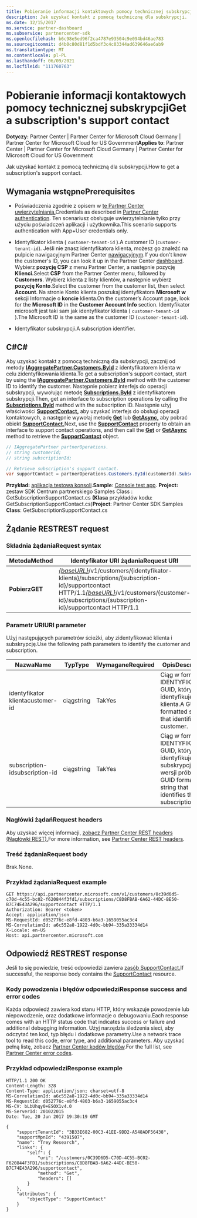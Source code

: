 ```yaml
---
title: Pobieranie informacji kontaktowych pomocy technicznej subskrypcji
description: Jak uzyskać kontakt z pomocą techniczną dla subskrypcji.
ms.date: 12/15/2017
ms.service: partner-dashboard
ms.subservice: partnercenter-sdk
ms.openlocfilehash: b6c98e5ed96f2ca4787e93504c9e094bd46ae783
ms.sourcegitcommit: d4b0c80d81f1d5bdf3c4c03344ad639646ae6ab9
ms.translationtype: MT
ms.contentlocale: pl-PL
ms.lasthandoff: 06/09/2021
ms.locfileid: "111760763"
---
```

# <a name="get-a-subscriptions-support-contact"></a><span data-ttu-id="84e90-103">Pobieranie informacji kontaktowych pomocy technicznej subskrypcji</span><span class="sxs-lookup"><span data-stu-id="84e90-103">Get a subscription's support contact</span></span>

<span data-ttu-id="84e90-104">**Dotyczy:** Partner Center | Partner Center for Microsoft Cloud Germany | Partner Center for Microsoft Cloud for US Government</span><span class="sxs-lookup"><span data-stu-id="84e90-104">**Applies to**: Partner Center | Partner Center for Microsoft Cloud Germany | Partner Center for Microsoft Cloud for US Government</span></span>

<span data-ttu-id="84e90-105">Jak uzyskać kontakt z pomocą techniczną dla subskrypcji.</span><span class="sxs-lookup"><span data-stu-id="84e90-105">How to get a subscription's support contact.</span></span>

## <a name="prerequisites"></a><span data-ttu-id="84e90-106">Wymagania wstępne</span><span class="sxs-lookup"><span data-stu-id="84e90-106">Prerequisites</span></span>

- <span data-ttu-id="84e90-107">Poświadczenia zgodnie z opisem w [te Partner Center uwierzytelniania.](partner-center-authentication.md)</span><span class="sxs-lookup"><span data-stu-id="84e90-107">Credentials as described in [Partner Center authentication](partner-center-authentication.md).</span></span> <span data-ttu-id="84e90-108">Ten scenariusz obsługuje uwierzytelnianie tylko przy użyciu poświadczeń aplikacji i użytkownika.</span><span class="sxs-lookup"><span data-stu-id="84e90-108">This scenario supports authentication with App+User credentials only.</span></span>

- <span data-ttu-id="84e90-109">Identyfikator klienta ( `customer-tenant-id` ).</span><span class="sxs-lookup"><span data-stu-id="84e90-109">A customer ID (`customer-tenant-id`).</span></span> <span data-ttu-id="84e90-110">Jeśli nie znasz identyfikatora klienta, możesz go znaleźć na pulpicie nawigacyjnym Partner Center [nawigacyjnym](https://partner.microsoft.com/dashboard).</span><span class="sxs-lookup"><span data-stu-id="84e90-110">If you don't know the customer's ID, you can look it up in the Partner Center [dashboard](https://partner.microsoft.com/dashboard).</span></span> <span data-ttu-id="84e90-111">Wybierz **pozycję CSP** z menu Partner Center, a następnie pozycję **Klienci.**</span><span class="sxs-lookup"><span data-stu-id="84e90-111">Select **CSP** from the Partner Center menu, followed by **Customers**.</span></span> <span data-ttu-id="84e90-112">Wybierz klienta z listy klientów, a następnie wybierz **pozycję Konto**.</span><span class="sxs-lookup"><span data-stu-id="84e90-112">Select the customer from the customer list, then select **Account**.</span></span> <span data-ttu-id="84e90-113">Na stronie Konto klienta poszukaj identyfikatora **Microsoft w** sekcji Informacje o **koncie** klienta.</span><span class="sxs-lookup"><span data-stu-id="84e90-113">On the customer’s Account page, look for the **Microsoft ID** in the **Customer Account Info** section.</span></span> <span data-ttu-id="84e90-114">Identyfikator microsoft jest taki sam jak identyfikator klienta ( `customer-tenant-id` ).</span><span class="sxs-lookup"><span data-stu-id="84e90-114">The Microsoft ID is the same as the customer ID  (`customer-tenant-id`).</span></span>

- <span data-ttu-id="84e90-115">Identyfikator subskrypcji.</span><span class="sxs-lookup"><span data-stu-id="84e90-115">A subscription identifier.</span></span>

## <a name="c"></a><span data-ttu-id="84e90-116">C\#</span><span class="sxs-lookup"><span data-stu-id="84e90-116">C\#</span></span>

<span data-ttu-id="84e90-117">Aby uzyskać kontakt z pomocą techniczną dla subskrypcji, zacznij od metody [**IAggregatePartner.Customers.ById**](/dotnet/api/microsoft.store.partnercenter.customers.icustomercollection.byid) z identyfikatorem klienta w celu zidentyfikowania klienta.</span><span class="sxs-lookup"><span data-stu-id="84e90-117">To get a subscription's support contact, start by using the [**IAggregatePartner.Customers.ById**](/dotnet/api/microsoft.store.partnercenter.customers.icustomercollection.byid) method with the customer ID to identify the customer.</span></span> <span data-ttu-id="84e90-118">Następnie pobierz interfejs do operacji subskrypcji, wywołując metodę [**Subscriptions.ById**](/dotnet/api/microsoft.store.partnercenter.customerusers.icustomerusercollection.byid) z identyfikatorem subskrypcji.</span><span class="sxs-lookup"><span data-stu-id="84e90-118">Then, get an interface to subscription operations by calling the [**Subscriptions.ById**](/dotnet/api/microsoft.store.partnercenter.customerusers.icustomerusercollection.byid) method with the subscription ID.</span></span> <span data-ttu-id="84e90-119">Następnie użyj właściwości [**SupportContact,**](/dotnet/api/microsoft.store.partnercenter.subscriptions.isubscription.supportcontact) aby uzyskać interfejs do obsługi operacji kontaktowych, a następnie wywołaj metodę [**Get**](/dotnet/api/microsoft.store.partnercenter.subscriptions.isubscriptionconversioncollection.get) lub [**GetAsync,**](/dotnet/api/microsoft.store.partnercenter.subscriptions.isubscriptionconversioncollection.getasync) aby pobrać obiekt [**SupportContact.**](/dotnet/api/microsoft.store.partnercenter.models.subscriptions.supportcontact)</span><span class="sxs-lookup"><span data-stu-id="84e90-119">Next, use the [**SupportContact**](/dotnet/api/microsoft.store.partnercenter.subscriptions.isubscription.supportcontact) property to obtain an interface to support contact operations, and then call the [**Get**](/dotnet/api/microsoft.store.partnercenter.subscriptions.isubscriptionconversioncollection.get) or [**GetAsync**](/dotnet/api/microsoft.store.partnercenter.subscriptions.isubscriptionconversioncollection.getasync) method to retrieve the [**SupportContact**](/dotnet/api/microsoft.store.partnercenter.models.subscriptions.supportcontact) object.</span></span>

``` csharp
// IAggregatePartner partnerOperations.
// string customerId;
// string subscriptionId;

// Retrieve subscription's support contact.
var supportContact = partnerOperations.Customers.ById(customerId).Subscriptions.ById(subscriptionId).SupportContact.Get();
```

<span data-ttu-id="84e90-120">**Przykład:** [aplikacja testowa konsoli](console-test-app.md).</span><span class="sxs-lookup"><span data-stu-id="84e90-120">**Sample**: [Console test app](console-test-app.md).</span></span> <span data-ttu-id="84e90-121">**Project:** zestaw SDK Centrum partnerskiego Samples Class : GetSubscriptionSupportContact.cs **(Klasa** przykładów kodu: GetSubscriptionSupportContact.cs)</span><span class="sxs-lookup"><span data-stu-id="84e90-121">**Project**: Partner Center SDK Samples **Class**: GetSubscriptionSupportContact.cs</span></span>

## <a name="rest-request"></a><span data-ttu-id="84e90-122">Żądanie REST</span><span class="sxs-lookup"><span data-stu-id="84e90-122">REST request</span></span>

### <a name="request-syntax"></a><span data-ttu-id="84e90-123">Składnia żądania</span><span class="sxs-lookup"><span data-stu-id="84e90-123">Request syntax</span></span>

| <span data-ttu-id="84e90-124">Metoda</span><span class="sxs-lookup"><span data-stu-id="84e90-124">Method</span></span>  | <span data-ttu-id="84e90-125">Identyfikator URI żądania</span><span class="sxs-lookup"><span data-stu-id="84e90-125">Request URI</span></span>                                                                                                                    |
|---------|--------------------------------------------------------------------------------------------------------------------------------|
| <span data-ttu-id="84e90-126">**Pobierz**</span><span class="sxs-lookup"><span data-stu-id="84e90-126">**GET**</span></span> | <span data-ttu-id="84e90-127">[*{baseURL}*](partner-center-rest-urls.md)/v1/customers/{identyfikator-klienta}/subscriptions/{subscription-id}/supportcontact HTTP/1.1</span><span class="sxs-lookup"><span data-stu-id="84e90-127">[*{baseURL}*](partner-center-rest-urls.md)/v1/customers/{customer-id}/subscriptions/{subscription-id}/supportcontact HTTP/1.1</span></span> |

### <a name="uri-parameter"></a><span data-ttu-id="84e90-128">Parametr URI</span><span class="sxs-lookup"><span data-stu-id="84e90-128">URI parameter</span></span>

<span data-ttu-id="84e90-129">Użyj następujących parametrów ścieżki, aby zidentyfikować klienta i subskrypcję.</span><span class="sxs-lookup"><span data-stu-id="84e90-129">Use the following path parameters to identify the customer and subscription.</span></span>

| <span data-ttu-id="84e90-130">Nazwa</span><span class="sxs-lookup"><span data-stu-id="84e90-130">Name</span></span>            | <span data-ttu-id="84e90-131">Typ</span><span class="sxs-lookup"><span data-stu-id="84e90-131">Type</span></span>   | <span data-ttu-id="84e90-132">Wymagane</span><span class="sxs-lookup"><span data-stu-id="84e90-132">Required</span></span> | <span data-ttu-id="84e90-133">Opis</span><span class="sxs-lookup"><span data-stu-id="84e90-133">Description</span></span>                                                     |
|-----------------|--------|----------|-----------------------------------------------------------------|
| <span data-ttu-id="84e90-134">identyfikator klienta</span><span class="sxs-lookup"><span data-stu-id="84e90-134">customer-id</span></span>     | <span data-ttu-id="84e90-135">ciąg</span><span class="sxs-lookup"><span data-stu-id="84e90-135">string</span></span> | <span data-ttu-id="84e90-136">Tak</span><span class="sxs-lookup"><span data-stu-id="84e90-136">Yes</span></span>      | <span data-ttu-id="84e90-137">Ciąg w formacie IDENTYFIKATORA GUID, który identyfikuje klienta.</span><span class="sxs-lookup"><span data-stu-id="84e90-137">A GUID formatted string that identifies the customer.</span></span>           |
| <span data-ttu-id="84e90-138">subscription-id</span><span class="sxs-lookup"><span data-stu-id="84e90-138">subscription-id</span></span> | <span data-ttu-id="84e90-139">ciąg</span><span class="sxs-lookup"><span data-stu-id="84e90-139">string</span></span> | <span data-ttu-id="84e90-140">Tak</span><span class="sxs-lookup"><span data-stu-id="84e90-140">Yes</span></span>      | <span data-ttu-id="84e90-141">Ciąg w formacie IDENTYFIKATORA GUID, który identyfikuje subskrypcję wersji próbnej.</span><span class="sxs-lookup"><span data-stu-id="84e90-141">A GUID formatted string that identifies the trial subscription.</span></span> |

### <a name="request-headers"></a><span data-ttu-id="84e90-142">Nagłówki żądań</span><span class="sxs-lookup"><span data-stu-id="84e90-142">Request headers</span></span>

<span data-ttu-id="84e90-143">Aby uzyskać więcej informacji, [zobacz Partner Center REST headers (Nagłówki REST).](headers.md)</span><span class="sxs-lookup"><span data-stu-id="84e90-143">For more information, see [Partner Center REST headers](headers.md).</span></span>

### <a name="request-body"></a><span data-ttu-id="84e90-144">Treść żądania</span><span class="sxs-lookup"><span data-stu-id="84e90-144">Request body</span></span>

<span data-ttu-id="84e90-145">Brak.</span><span class="sxs-lookup"><span data-stu-id="84e90-145">None.</span></span>

### <a name="request-example"></a><span data-ttu-id="84e90-146">Przykład żądania</span><span class="sxs-lookup"><span data-stu-id="84e90-146">Request example</span></span>

```http
GET https://api.partnercenter.microsoft.com/v1/customers/0c39d6d5-c70d-4c55-bc02-f620844f3fd1/subscriptions/C8D8FBAB-6A62-44DC-BE50-B7C74E43A296/supportcontact HTTP/1.1
Authorization: Bearer <token>
Accept: application/json
MS-RequestId: d052776c-e8fd-4803-b6a3-1659055ac3c4
MS-CorrelationId: a6c552a8-1922-4d0c-bb94-335a33334d14
X-Locale: en-US
Host: api.partnercenter.microsoft.com
```

## <a name="rest-response"></a><span data-ttu-id="84e90-147">Odpowiedź REST</span><span class="sxs-lookup"><span data-stu-id="84e90-147">REST response</span></span>

<span data-ttu-id="84e90-148">Jeśli to się powiedzie, treść odpowiedzi zawiera [zasób SupportContact.](subscription-resources.md#supportcontact)</span><span class="sxs-lookup"><span data-stu-id="84e90-148">If successful, the response body contains the [SupportContact](subscription-resources.md#supportcontact) resource.</span></span>

### <a name="response-success-and-error-codes"></a><span data-ttu-id="84e90-149">Kody powodzenia i błędów odpowiedzi</span><span class="sxs-lookup"><span data-stu-id="84e90-149">Response success and error codes</span></span>

<span data-ttu-id="84e90-150">Każda odpowiedź zawiera kod stanu HTTP, który wskazuje powodzenie lub niepowodzenie, oraz dodatkowe informacje o debugowaniu.</span><span class="sxs-lookup"><span data-stu-id="84e90-150">Each response comes with an HTTP status code that indicates success or failure and additional debugging information.</span></span> <span data-ttu-id="84e90-151">Użyj narzędzia śledzenia sieci, aby odczytać ten kod, typ błędu i dodatkowe parametry.</span><span class="sxs-lookup"><span data-stu-id="84e90-151">Use a network trace tool to read this code, error type, and additional parameters.</span></span> <span data-ttu-id="84e90-152">Aby uzyskać pełną listę, zobacz [Partner Center kodów błędów](error-codes.md).</span><span class="sxs-lookup"><span data-stu-id="84e90-152">For the full list, see [Partner Center error codes](error-codes.md).</span></span>

### <a name="response-example"></a><span data-ttu-id="84e90-153">Przykład odpowiedzi</span><span class="sxs-lookup"><span data-stu-id="84e90-153">Response example</span></span>

```http
HTTP/1.1 200 OK
Content-Length: 328
Content-Type: application/json; charset=utf-8
MS-CorrelationId: a6c552a8-1922-4d0c-bb94-335a33334d14
MS-RequestId: d052776c-e8fd-4803-b6a3-1659055ac3c4
MS-CV: bLbUhqy0+ESOX1v4.0
MS-ServerId: 201022015
Date: Tue, 20 Jun 2017 19:30:19 GMT

{
    "supportTenantId": "3B33E682-00C3-41EE-9DD2-A548ADF56438",
    "supportMpnId": "4391507",
    "name": "Trey Research",
    "links": {
        "self": {
            "uri": "/customers/0C39D6D5-C70D-4C55-BC02-F620844F3FD1/subscriptions/C8D8FBAB-6A62-44DC-BE50-B7C74E43A296/supportcontact",
            "method": "Get",
            "headers": []
        }
    },
    "attributes": {
        "objectType": "SupportContact"
    }
}
```
